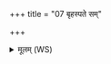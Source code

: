 +++
title = "07 बृहस्पते सम्"

+++
<details><summary>मूलम् (WS)</summary>

बृहस्पते सं नह्यस्व मम राष्ट्राय जयन्नमित्रेभ्यो हेतिमस्यन् ॥ ७ ॥
</details>